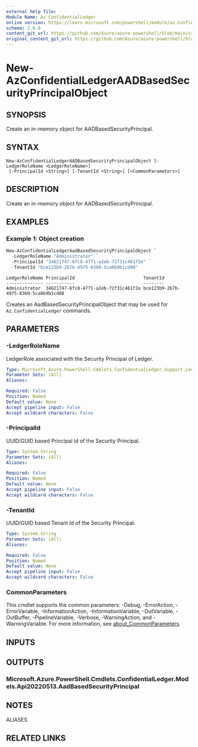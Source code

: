 ```yaml
---
external help file: 
Module Name: Az.ConfidentialLedger
online version: https://learn.microsoft.com/powershell/module/az.ConfidentialLedger/new-AzConfidentialLedgerAADBasedSecurityPrincipalObject
schema: 2.0.0
content_git_url: https://github.com/Azure/azure-powershell/blob/main/src/ConfidentialLedger/help/New-AzConfidentialLedgerAADBasedSecurityPrincipalObject.md
original_content_git_url: https://github.com/Azure/azure-powershell/blob/main/src/ConfidentialLedger/help/New-AzConfidentialLedgerAADBasedSecurityPrincipalObject.md
---
```


# New-AzConfidentialLedgerAADBasedSecurityPrincipalObject

## SYNOPSIS
Create an in-memory object for AADBasedSecurityPrincipal.

## SYNTAX

```
New-AzConfidentialLedgerAADBasedSecurityPrincipalObject [-LedgerRoleName <LedgerRoleName>]
 [-PrincipalId <String>] [-TenantId <String>] [<CommonParameters>]
```

## DESCRIPTION
Create an in-memory object for AADBasedSecurityPrincipal.

## EXAMPLES

### Example 1: Object creation
```powershell
New-AzConfidentialLedgerAadBasedSecurityPrincipalObject `
  -LedgerRoleName "Administrator" `
  -PrincipalId "34621747-6fc8-4771-a2eb-72f31c461f2e" `
  -TenantId "bce123b9-2b7b-4975-8360-5ca0b9b1cd08"
```

```output
LedgerRoleName PrincipalId                          TenantId
-------------- -----------                          --------
Administrator  34621747-6fc8-4771-a2eb-72f31c461f2e bce123b9-2b7b-4975-8360-5ca0b9b1cd08
```

Creates an AadBasedSecurityPrincipalObject that may be used for `Az.ConfidentialLedger` commands.

## PARAMETERS

### -LedgerRoleName
LedgerRole associated with the Security Principal of Ledger.

```yaml
Type: Microsoft.Azure.PowerShell.Cmdlets.ConfidentialLedger.Support.LedgerRoleName
Parameter Sets: (All)
Aliases:

Required: False
Position: Named
Default value: None
Accept pipeline input: False
Accept wildcard characters: False
```

### -PrincipalId
UUID/GUID based Principal Id of the Security Principal.

```yaml
Type: System.String
Parameter Sets: (All)
Aliases:

Required: False
Position: Named
Default value: None
Accept pipeline input: False
Accept wildcard characters: False
```

### -TenantId
UUID/GUID based Tenant Id of the Security Principal.

```yaml
Type: System.String
Parameter Sets: (All)
Aliases:

Required: False
Position: Named
Default value: None
Accept pipeline input: False
Accept wildcard characters: False
```

### CommonParameters
This cmdlet supports the common parameters: -Debug, -ErrorAction, -ErrorVariable, -InformationAction, -InformationVariable, -OutVariable, -OutBuffer, -PipelineVariable, -Verbose, -WarningAction, and -WarningVariable. For more information, see [about_CommonParameters](http://go.microsoft.com/fwlink/?LinkID=113216).

## INPUTS

## OUTPUTS

### Microsoft.Azure.PowerShell.Cmdlets.ConfidentialLedger.Models.Api20220513.AadBasedSecurityPrincipal

## NOTES

ALIASES

## RELATED LINKS

